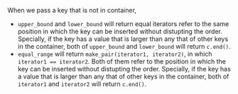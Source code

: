 When we pass a key that is not in container,

- `upper_bound` and `lower_bound` will return equal iterators refer to the same position in which the key can be inserted without distupting the order. Specially, if the key has a value    that is larger than any that of other keys in the container, both of `upper_bound` and `lower_bound` will return `c.end()`.
- `equal_range` will return `make_pair(iterator1, iterator2)`, in which `iterator1 == iterator2`. Both of them refer to the position in which the key can be inserted without distupting the order. Specially, if the key has a value that is larger than any that of other keys in the container, both of `iterator1` and `iterator2` will return `c.end()`.
